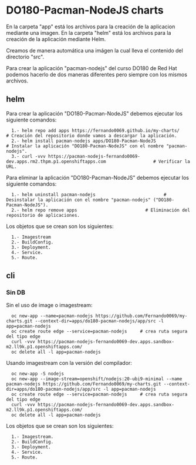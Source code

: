 # DO180-Pacman-NodeJS charts

En la carpeta "app" está los archivos para la creación de la aplicacion mediante una imagen.
En la carpeta "helm" está los archivos para la creación de la aplicación mediante Helm.

Creamos de manera automática una imágen la cual lleva el contenido del directorio "src".

Para crear la aplicación "pacman-nodejs" del curso DO180 de Red Hat podemos hacerlo de dos maneras diferentes pero siempre con los mismos archivos.

## helm

Para crear la aplicación "DO180-Pacman-NodeJS" debemos ejecutar los siguiente comandos:
```
  1.- helm repo add apps https://fernando0069.github.io/my-charts/                                  # Creación del repositorio donde vamos a descargar la aplicación.
  2.- helm install pacman-nodejs apps/DO180-Pacman-NodeJS                                                         # Instalar la aplicación "DO180-Pacman-NodeJS" con el nombre "pacman-nodejs".
  3.- curl -vvv https://pacman-nodejs-fernando0069-dev.apps.rm2.thpm.p1.openshiftapps.com                  # Verificar la URL. 
```

Para eliminar la aplicación "DO180-Pacman-NodeJS" debemos ejecutar los siguiente comandos:
```
  1.- helm uninstall pacman-nodejs                          # Desinstalar la aplicación con el nombre "pacman-nodejs" ("DO180-Pacman-NodeJS").
  2.- helm repo remove apps                          # Eliminación del repositorio de aplicaciones.
```

Los objetos que se crean son los siguientes:
```
  1.- Imagestream
  2.- BuildConfig.
  3.- Deployment.
  4.- Service.
  5.- Route.
```


## cli

### Sin DB
Sin el uso de image o imagestream:
```
  oc new-app --name=pacman-nodejs https://github.com/Fernando0069/my-charts.git --context-dir=apps/do180-pacman-nodejs/app/src -l app=pacman-nodejs
  oc create route edge --service=pacman-nodejs     # crea ruta segura del tipo edge
  curl -vvv https://pacman-nodejs-fernando0069-dev.apps.sandbox-m2.ll9k.p1.openshiftapps.com/
  oc delete all -l app=pacman-nodejs
```

Usando imagestream con la versión del compilador:
```
  oc new-app -S nodejs
  oc new-app --image-stream=openshift/nodejs:20-ubi9-minimal --name pacman-nodejs https://github.com/Fernando0069/my-charts.git --context-dir=apps/do180-pacman-nodejs/app/src -l app=pacman-nodejs
  oc create route edge --service=pacman-nodejs     # crea ruta segura del tipo edge
  curl -vvv https://pacman-nodejs-fernando0069-dev.apps.sandbox-m2.ll9k.p1.openshiftapps.com/
  oc delete all -l app=pacman-nodejs
```

Los objetos que se crean son los siguientes:
```
  1.- Imagestream.
  2.- BuildConfig.
  3.- Deployment.
  4.- Service.
  5.- Route.
```
